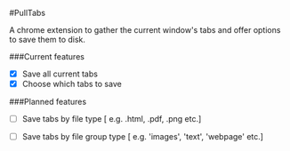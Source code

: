 #PullTabs

A chrome extension to gather the current window's
tabs and offer options to save them to disk.

###Current features
- [x] Save all current tabs
- [x] Choose which tabs to save

###Planned features
- [ ] Save tabs by file type [ e.g. .html, .pdf, .png etc.]
- [ ] Save tabs by file group type [ e.g. 'images', 'text', 'webpage' etc.]

